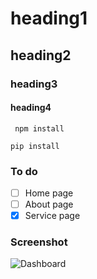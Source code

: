 # heading1
## heading2
### heading3
#### heading4

` npm install`

`pip install`

### To do
- [ ] Home page
- [ ] About page
- [x] Service page

### Screenshot 

![Dashboard](https://upload.wikimedia.org/wikipedia/commons/thumb/4/46/Screenshot_Dashboard.png/1200px-Screenshot_Dashboard.png)
